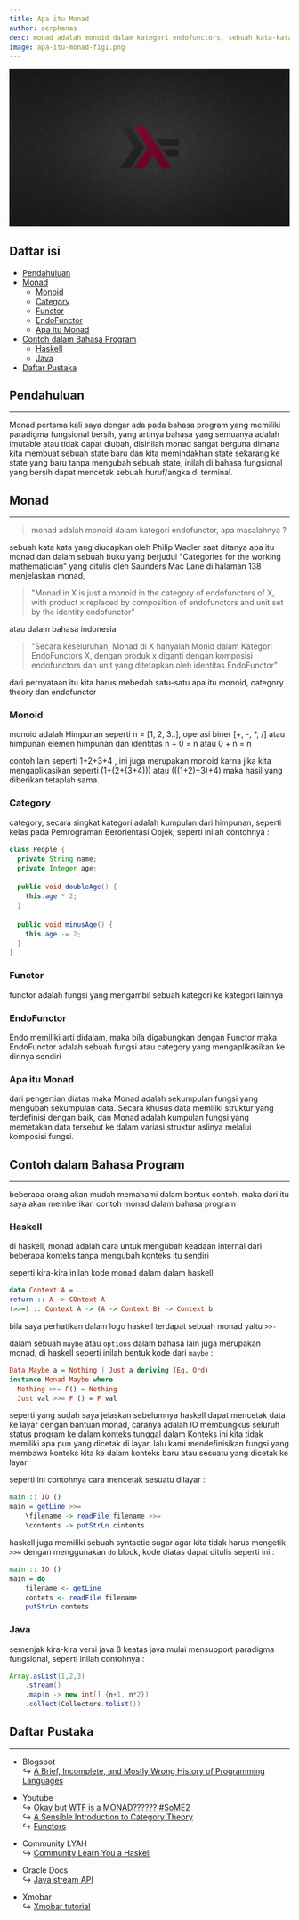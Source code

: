 ```yaml
---
title: Apa itu Monad
author: aerphanas
desc: monad adalah monoid dalam kategori endofunctors, sebuah kata-kata yang membingungkan, tetapi dalam post ini akan di jelaskan arti sebenarnya apa itu monad
image: apa-itu-monad-fig1.png
---
```


![Haskell Red Noise](/images/apa-itu-monad-fig1.png "haskell red noise")

## Daftar isi

- [Pendahuluan](#pendahuluan)
- [Monad](#monad)
  - [Monoid](#monoid)
  - [Category](#category)
  - [Functor](#functor)
  - [EndoFunctor](#endofunctor)
  - [Apa itu Monad](#apa-itu-monad)
- [Contoh dalam Bahasa Program](#contoh-dalam-bahasa-program)
  - [Haskell](#haskell)
  - [Java](#java)
- [Daftar Pustaka](#daftar-pustaka)

## Pendahuluan

---

Monad pertama kali saya dengar ada pada bahasa program yang memiliki paradigma fungsional bersih, yang artinya bahasa yang semuanya adalah imutable atau tidak dapat diubah, disinilah monad sangat berguna dimana kita membuat sebuah state baru dan kita memindakhan state sekarang ke state yang baru tanpa mengubah sebuah state, inilah di bahasa fungsional yang bersih dapat mencetak sebuah huruf/angka di terminal.

## Monad

---

> monad adalah monoid dalam kategori endofunctor, apa masalahnya ?

sebuah kata kata yang diucapkan oleh Philip Wadler saat ditanya apa itu monad dan dalam sebuah buku yang berjudul "Categories for the working mathematician" yang ditulis oleh Saunders Mac Lane di halaman 138 menjelaskan monad,

> "Monad in X is just a monoid in the category of endofunctors of X, with product x replaced by composition of endofunctors and unit set by the identity endofunctor"

atau dalam bahasa indonesia

> "Secara keseluruhan, Monad di X hanyalah Monid dalam Kategori EndoFunctors X, dengan produk x diganti dengan komposisi endofunctors dan unit yang ditetapkan oleh identitas EndoFunctor"

dari pernyataan itu kita harus mebedah satu-satu apa itu monoid, category theory dan endofunctor

### Monoid

monoid adalah Himpunan seperti n = [1, 2, 3..], operasi biner [+, -, *, /] atau himpunan elemen himpunan dan identitas n + 0 = n atau 0 + n = n

contoh lain seperti 1+2+3+4 , ini juga merupakan monoid karna jika kita mengaplikasikan seperti (1+(2+(3+4))) atau (((1+2)+3)+4) maka hasil yang diberikan tetaplah sama.

### Category

category, secara singkat kategori adalah kumpulan dari himpunan, seperti kelas pada Pemrograman Berorientasi Objek, seperti inilah contohnya :

```java
class People {
  private String name;
  private Integer age;

  public void doubleAge() {
    this.age * 2;
  }

  public void minusAge() {
    this.age -= 2;
  }
}
```

### Functor

functor adalah fungsi yang mengambil sebuah kategori ke kategori lainnya

### EndoFunctor

Endo memiliki arti didalam, maka bila digabungkan dengan Functor maka EndoFunctor adalah sebuah fungsi atau category yang mengaplikasikan ke dirinya sendiri

### Apa itu Monad

dari pengertian diatas maka Monad adalah sekumpulan fungsi yang mengubah sekumpulan data. Secara khusus data memiliki struktur yang terdefinisi dengan baik, dan Monad adalah kumpulan fungsi yang memetakan data tersebut ke dalam variasi struktur aslinya melalui komposisi fungsi.

## Contoh dalam Bahasa Program

---

beberapa orang akan mudah memahami dalam bentuk contoh, maka dari itu saya akan memberikan contoh monad dalam bahasa program

### Haskell

di haskell, monad adalah cara untuk mengubah keadaan internal dari beberapa konteks tanpa mengubah konteks itu sendiri

seperti kira-kira inilah kode monad dalam dalam haskell

```haskell
data Context A = ...
return :: A -> COntext A
(>>=) :: Context A -> (A -> Context B) -> Context b
```

bila saya perhatikan dalam logo haskell terdapat sebuah monad yaitu ```>>-```

dalam sebuah ```maybe``` atau ```options``` dalam bahasa lain juga merupakan monad, di haskell seperti inilah bentuk kode dari ```maybe``` :

```haskell
Data Maybe a = Nothing | Just a deriving (Eq, Ord)
instance Monad Maybe where
  Nothing >>= F() = Nothing
  Just val >>= F () = F val
```

seperti yang sudah saya jelaskan sebelumnya haskell dapat mencetak data ke layar dengan bantuan monad, caranya adalah IO membungkus seluruh status program ke dalam konteks tunggal dalam Konteks ini kita tidak memiliki apa pun yang dicetak di layar, lalu kami mendefinisikan fungsi yang membawa konteks kita ke dalam konteks baru atau sesuatu yang dicetak ke layar

seperti ini contohnya cara mencetak sesuatu dilayar :

```haskell
main :: IO ()
main = getLine >>=
    \filename -> readFile filename >>=
    \contents -> putStrLn cintents
```

haskell juga memiliki sebuah syntactic sugar agar kita tidak harus mengetik ```>>=``` dengan menggunakan  ```do``` block, kode diatas dapat ditulis seperti ini :

```haskell
main :: IO ()
main = do
    filename <- getLine
    contets <- readFile filename
    putStrLn contets
```

### Java

semenjak kira-kira versi java 8 keatas java mulai mensupport paradigma fungsional, seperti inilah contohnya :

```java
Array.asList(1,2,3)
    .stream()
    .map(n -> new int[] {n+1, n*2})
    .collect(Collectors.tolist())
```

## Daftar Pustaka

---

- Blogspot  
↪ [A Brief, Incomplete, and Mostly Wrong History of Programming Languages](https://james-iry.blogspot.com/2009/05/brief-incomplete-and-mostly-wrong.html)

- Youtube  
↪ [Okay but WTF is a MONAD?????? #SoME2](https://www.youtube.com/watch?v=-fKAh4PVKbU)  
↪ [A Sensible Introduction to Category Theory](https://www.youtube.com/watch?v=yAi3XWCBkDo&t=922s)  
↪ [Functors](https://www.youtube.com/watch?v=Q0WB73fzUXg)  

- Community LYAH  
↪ [Community Learn You a Haskell](https://learnyouahaskell.github.io/a-fistful-of-monads.html)  

- Oracle Docs  
↪ [Java stream API](https://docs.oracle.com/javase/8/docs/api/java/util/stream/Stream.html)  

- Xmobar  
↪ [Xmobar tutorial](https://xmonad.org/TUTORIAL.html)  
